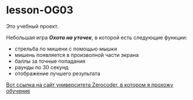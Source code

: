 # lesson-OG03
Это учебный проект.

Небольшая игра ***Охота на уточек***, в 
которой есть следующие функции:
- стрельба по мишени с помощью мышки
- мишень появляется в произволной части экрана
- баллы за точные попадания
- раунды по 30 секунд
- отображение лучшего результата

[Вот ссылка на сайт университета Zerocoder, в котором я прохожу обучение](https://zerocoder.ru/)